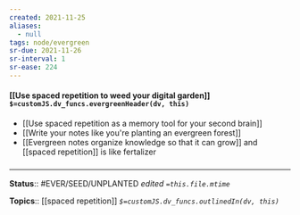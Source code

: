 ```yaml
---
created: 2021-11-25 
aliases:
  - null
tags: node/evergreen
sr-due: 2021-11-26
sr-interval: 1
sr-ease: 224
---
```

#### [[Use spaced repetition to weed your digital garden]] `$=customJS.dv_funcs.evergreenHeader(dv, this)`

- [[Use spaced repetition as a memory tool for your second brain]]
- [[Write your notes like you're planting an evergreen forest]]
- [[Evergreen notes organize knowledge so that it can grow]] and [[spaced repetition]] is like fertalizer


### <hr class="footnote"/>

**Status**:: #EVER/SEED/UNPLANTED
*edited `=this.file.mtime`*

**Topics**:: [[spaced repetition]]
*`$=customJS.dv_funcs.outlinedIn(dv, this)`*


